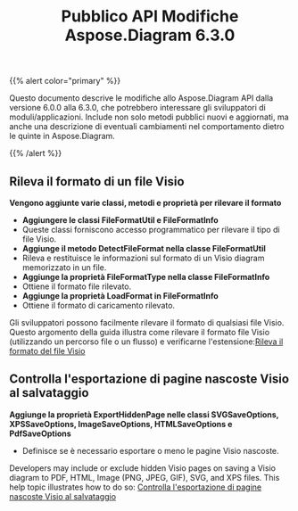 ﻿---
title: Pubblico API Modifiche Aspose.Diagram 6.3.0
type: docs
weight: 30
url: /it/net/public-api-changes-in-aspose-diagram-6-3-0/
---
{{% alert color="primary" %}} 

Questo documento descrive le modifiche allo Aspose.Diagram API dalla versione 6.0.0 alla 6.3.0, che potrebbero interessare gli sviluppatori di moduli/applicazioni. Include non solo metodi pubblici nuovi e aggiornati, ma anche una descrizione di eventuali cambiamenti nel comportamento dietro le quinte in Aspose.Diagram.

{{% /alert %}} 
## **Rileva il formato di un file Visio**
**Vengono aggiunte varie classi, metodi e proprietà per rilevare il formato**
- **Aggiungere le classi FileFormatUtil e FileFormatInfo** 
 - Queste classi forniscono accesso programmatico per rilevare il tipo di file Visio.
- **Aggiunge il metodo DetectFileFormat nella classe FileFormatUtil** 
 - Rileva e restituisce le informazioni sul formato di un Visio diagram memorizzato in un file.
- **Aggiunge la proprietà FileFormatType nella classe FileFormatInfo** 
 - Ottiene il formato file rilevato.
- **Aggiunge la proprietà LoadFormat in FileFormatInfo** 
 - Ottiene il formato di caricamento rilevato.

 Gli sviluppatori possono facilmente rilevare il formato di qualsiasi file Visio. Questo argomento della guida illustra come rilevare il formato file Visio (utilizzando un percorso file o un flusso) e verificarne l'estensione:[Rileva il formato del file Visio](/diagram/it/net/introduction/#detect-the-format-of-visio-file)
## **Controlla l'esportazione di pagine nascoste Visio al salvataggio**
**Aggiunge la proprietà ExportHiddenPage nelle classi SVGSaveOptions, XPSSaveOptions, ImageSaveOptions, HTMLSaveOptions e PdfSaveOptions**
- Definisce se è necessario esportare o meno le pagine Visio nascoste.

Developers may include or exclude hidden Visio pages on saving a Visio diagram to PDF, HTML, Image (PNG, JPEG, GIF), SVG, and XPS files. This help topic illustrates how to do so: [Controlla l'esportazione di pagine nascoste Visio al salvataggio](/diagram/it/net/set-orientation-and-control-the-export-of-hidden-visio-pages-on-saving/#control-the-export-of-hidden-visio-pages-on-saving)
